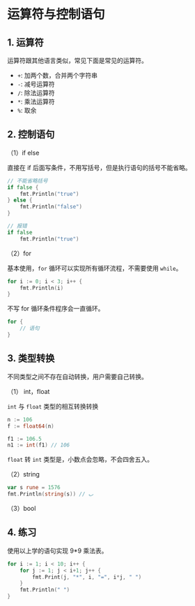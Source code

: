 # 运算符与控制语句

## 1. 运算符

运算符跟其他语言类似，常见下面是常见的运算符。

- `+`: 加两个数，合并两个字符串
- `-`: 减号运算符
- `/`: 除法运算符
- `*`: 乘法运算符
- `%`: 取余

## 2. 控制语句

（1）if else

直接在 if 后面写条件，不用写括号，但是执行语句的括号不能省略。

```go
// 不能省略括号
if false {
    fmt.Println("true")
} else {
    fmt.Println("false")
}

// 报错
if false 
    fmt.Println("true")
```

（2）for

基本使用，`for` 循环可以实现所有循环流程，不需要使用 `while`。

```go
for i := 0; i < 3; i++ {
    fmt.Println(i)
}
```

不写 for 循环条件程序会一直循环。

```go
for {
    // 语句
}
```

## 3. 类型转换

不同类型之间不存在自动转换，用户需要自己转换。

（1） int，float

`int` 与 `float` 类型的相互转换转换

```go
n := 106
f := float64(n)

f1 := 106.5
n1 := int(f1) // 106
```

`float` 转 `int` 类型是，小数点会忽略，不会四舍五入。

（2）string

```go
var s rune = 1576
fmt.Println(string(s)) // ب
```

（3）bool

## 4. 练习

使用以上学的语句实现 9*9 乘法表。

```go
for i := 1; i < 10; i++ {
    for j := 1; j < i+1; j++ {
        fmt.Print(j, "*", i, "=", i*j, " ")
    }
    fmt.Println(" ")
}
```
